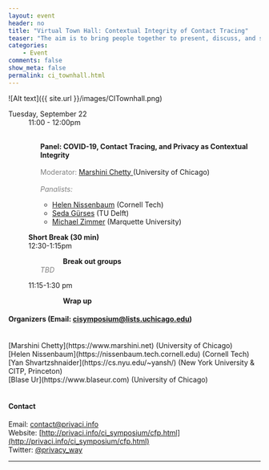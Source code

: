 ```yaml
---
layout: event
header: no
title: "Virtual Town Hall: Contextual Integrity of Contact Tracing"
teaser: "The aim is to bring people together to present, discuss, and share ideas on COVID-19, Contract Tracing and Privacy as Contextual Integrity"
categories:
    - Event
comments: false
show_meta: false
permalink: ci_townhall.html
---
```

![Alt text]({{ site.url }}/images/CITownhall.png)




<dl class="agenda">
<dt>Tuesday, September 22</dt>

<dd>
    <span>11:00 - 12:00pm</span>
    <ul>
        <section>
        <b><br/> Panel: COVID-19, Contact Tracing, and Privacy as Contextual Integrity</b>
        <br/>
        </section>
        <br/>
            <font color="gray">Moderator:</font>  <a href="https://www.marshini.net">Marshini Chetty </a>  (University of Chicago) 
        <i>
        <br/>
        <br/>
        <font color="gray">Panalists: </font>
        </i>
        <ul>
            <li><a href="https://nissenbaum.tech.cornell.edu/main_cv.html#pub">Helen Nissenbaum</a> (Cornell Tech)</li>
            <li><a href="https://www.tudelft.nl/en/tpm/about-the-faculty/departments/multi-actor-systems/people/associate-professors/dr-fs-seda-gurses/">Seda Gürses</a> (TU Delft)</li>                                  
            <li><a href="https://www.michaelzimmer.org">Michael Zimmer</a> (Marquette University)</li>    
        </ul>
    </ul>        
</dd>
<dd>
    <b>Short Break (30 min)</b>
</dd>
<dd>
  <span>12:30-1:15pm</span>
   <br/>
    <ul>
        <section>
            <b>&emsp;&emsp;&emsp; Break out groups</b>
            <br/>
            <i>
                <font color="gray">TBD</font>
            </i>
        </section>
        <!--<ul>
            <li>Law &  CI
                <br/> 
                 <br/ <br/>             
                <i>
                    <font color="gray">Noah Apthorpe, Sarah Varghese and Nick Feamster
                    </font>
                </i>
            </li>
        </ul> -->
    </ul>    
    </dd>
    <dd>
    <span>11:15-1:30 pm</span>
     <br/>
    <ul>
        <section>
            <b>&emsp;&emsp;&emsp; Wrap up</b>
            <br/>           
        </section>
        </ul>
    </dd>
</dl>

#### Organizers (Email:  [cisymposium@lists.uchicago.edu](mailto:cisymposium@lists.uchicago.edu))
<br/>
[Marshini Chetty](https://www.marshini.net) (University of Chicago) <br/>
[Helen Nissenbaum](https://nissenbaum.tech.cornell.edu) (Cornell Tech) <br/>
[Yan Shvartzshnaider](https://cs.nyu.edu/~yansh/) (New York University & CITP, Princeton) <br/>
[Blase Ur](https://www.blaseur.com) (University of Chicago) <br/>
<br/>

#### Contact

Email: [contact@privaci.info](mailto:contact@privaci.info)
<br/>
Website: [http://privaci.info/ci_symposium/cfp.html](http://privaci.info/ci_symposium/cfp.html)<br/>
Twitter: [@privacy_way](https://twitter.com/privaci_way)





<hr/>

